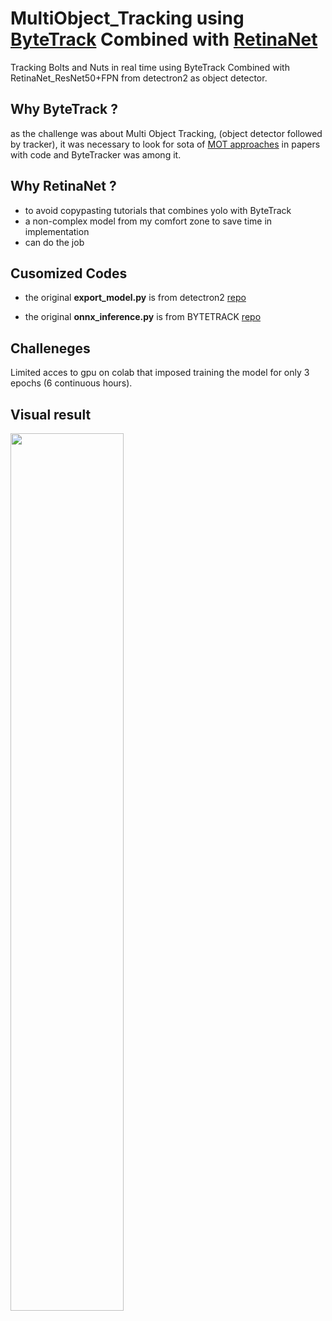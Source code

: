 # MultiObject_Tracking using [ByteTrack](https://github.com/ifzhang/ByteTrack) Combined with [RetinaNet](https://github.com/facebookresearch/detectron2/blob/main/MODEL_ZOO.md#retinanet)
Tracking Bolts and Nuts in real time using ByteTrack  Combined with RetinaNet_ResNet50+FPN from detectron2 as object detector.

## Why ByteTrack ?

as the challenge was about Multi Object Tracking, (object detector followed by tracker), it was necessary to look  for sota of [MOT approaches](https://paperswithcode.com/paper/bytetrack-multi-object-tracking-by-1)  in papers with code and ByteTracker was among it.

## Why RetinaNet ?

- to avoid copypasting tutorials that combines yolo with  ByteTrack 
- a non-complex model from my comfort zone to save time in implementation
- can do the job


## Cusomized Codes

- the original **export_model.py** is from detectron2 [repo](https://github.com/facebookresearch/detectron2/tree/main/tools/deploy)

- the original **onnx_inference.py** is from BYTETRACK [repo](https://github.com/ifzhang/ByteTrack/tree/main/deploy/ONNXRuntime) 

## Challeneges

Limited acces to gpu on colab that imposed training the model for only 3 epochs (6 continuous hours).

## Visual result

<img src='https://github.com/Sahar-DataScience/MultiObject_Tracking-StromaVsion/blob/main/result4.gif' width='60%'/>

